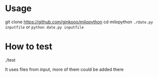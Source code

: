 Usage
=====

git clone https://github.com/ginkooo/milopython
cd milopython
`./date.py inputfile` or `python date.py inputfile`

How to test
==========

./test

It uses files from input, more of them could be added there

